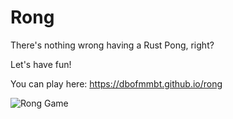# Rong

There's nothing wrong having a Rust Pong, right?

Let's have fun!

You can play here: <https://dbofmmbt.github.io/rong>

![Rong Game](https://media.giphy.com/media/nGSzVnBFhp8smiEK6U/giphy.gif)
